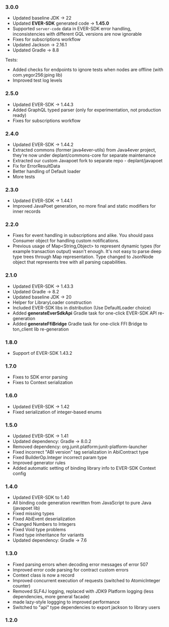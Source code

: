 ### 3.0.0

- Updated baseline JDK -> 22
- Updated **EVER-SDK** generated code -> **1.45.0**
- Supported `server-code` data in EVER-SDK error handling, inconsistencies with different GQL versions are now ignorable
- Fixes for subscriptions workflow
- Updated Jackson -> 2.16.1
- Updated Gradle -> 8.8

Tests:

- Added checks for endpoints to ignore tests when nodes are offline (with com.yegor256:jping lib)
- Improved test log levels

### 2.5.0

- Updated EVER-SDK -> 1.44.3
- Added GraphQL typed parser (only for experimentation, not production ready)
- Fixes for subscriptions workflow

### 2.4.0

- Updated EVER-SDK -> 1.44.2
- Extracted commons (former java4ever-utils) from Java4ever project, they're now under deplant/commons-core for separate maintenance
- Extracted our custom Javapoet fork to separate repo - deplant/javapoet
- Fix for ErrorResultData
- Better handling of Default loader
- More tests

### 2.3.0

- Updated EVER-SDK -> 1.44.1
- Improved JavaPoet generation, no more final and static modifiers for inner records

### 2.2.0

- Fixes for event handling in subscriptions and alike. You should pass Consumer object for handling custom notifications.
- Previous usage of Map<String,Object> to represent dynamic types (for example transaction output) wasn't enough. It's not easy to parse deep type trees through Map representation. Type changed to JsonNode object that represents tree with all parsing capabilities. 

### 2.1.0

- Updated EVER-SDK -> 1.43.3
- Updated Gradle -> 8.2
- Updated baseline JDK -> 20
- Helper for LibraryLoader construction
- Included EVER-SDK libs in distribution (Use DefaultLoader choice)
- Added **generateEverSdkApi** Gradle task for one-click EVER-SDK API re-generation
- Added **generateFfiBridge** Gradle task for one-click FFI Bridge to ton_client lib re-generation

### 1.8.0

- Support of EVER-SDK 1.43.2

### 1.7.0

- Fixes to SDK error parsing
- Fixes to Context serialization

### 1.6.0

- Updated EVER-SDK -> 1.42
- Fixed serialization of integer-based enums

### 1.5.0

- Updated EVER-SDK -> 1.41
- Updated dependency: Gradle -> 8.0.2
- Removed dependency: org.junit.platform:junit-platform-launcher
- Fixed incorrect "ABI version" tag serialization in AbiContract type
- Fixed BuilderOp.Integer incorrect param type
- Improved generator rules
- Added automatic setting of binding library info to EVER-SDK Context config

### 1.4.0

- Updated EVER-SDK to 1.40
- All binding code generation rewritten from JavaScript to pure Java (javapoet lib)
- Fixed missing types
- Fixed AbiEvent deserialization
- Changed Numbers to Integers
- Fixed Void type problems
- Fixed type inheritance for variants
- Updated dependency: Gradle -> 7.6

### 1.3.0

- Fixed parsing errors when decoding error messages of error 507
- Improved error code parsing for contract custom errors
- Context class is now a record
- Improved concurrent execution of requests (switched to AtomicInteger counter)
- Removed SLF4J logging, replaced with JDK9 Platform logging (less dependencies, more general facade)
- made lazy-style loggging to improved performance
- Switched to "api" type dependencies to export jackson to library users

### 1.2.0